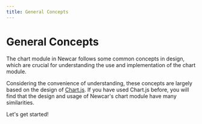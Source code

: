 ```yaml
---
title: General Concepts
---
```


# General Concepts

The chart module in Newcar follows some common concepts in design, which are crucial for understanding the use and implementation of the chart module.

Considering the convenience of understanding, these concepts are largely based on the design of [Chart.js](https://www.chartjs.org/). If you have used Chart.js before, you will find that the design and usage of Newcar's chart module have many similarities.

Let's get started!
